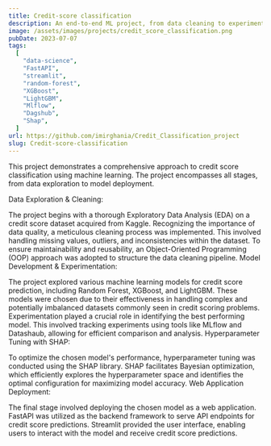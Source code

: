 ```yaml
---
title: Credit-score classification
description: An end-to-end ML project, from data cleaning to experimentations and models building.
image: /assets/images/projects/credit_score_classification.png
pubDate: 2023-07-07
tags:
  [
    "data-science",
    "FastAPI",
    "streamlit",
    "random-forest",
    "XGBoost",
    "LightGBM",
    "Mlflow",
    "Dagshub",
    "Shap",
  ]
url: https://github.com/imirghania/Credit_Classification_project
slug: Credit-score-classification
---
```


This project demonstrates a comprehensive approach to credit score classification using machine learning. The project encompasses all stages, from data exploration to model deployment.

Data Exploration & Cleaning:

The project begins with a thorough Exploratory Data Analysis (EDA) on a credit score dataset acquired from Kaggle.
Recognizing the importance of data quality, a meticulous cleaning process was implemented. This involved handling missing values, outliers, and inconsistencies within the dataset.
To ensure maintainability and reusability, an Object-Oriented Programming (OOP) approach was adopted to structure the data cleaning pipeline.
Model Development & Experimentation:

The project explored various machine learning models for credit score prediction, including Random Forest, XGBoost, and LightGBM. These models were chosen due to their effectiveness in handling complex and potentially imbalanced datasets commonly seen in credit scoring problems.
Experimentation played a crucial role in identifying the best performing model. This involved tracking experiments using tools like MLflow and Datashaub, allowing for efficient comparison and analysis.
Hyperparameter Tuning with SHAP:

To optimize the chosen model's performance, hyperparameter tuning was conducted using the SHAP library. SHAP facilitates Bayesian optimization, which efficiently explores the hyperparameter space and identifies the optimal configuration for maximizing model accuracy.
Web Application Deployment:

The final stage involved deploying the chosen model as a web application. FastAPI was utilized as the backend framework to serve API endpoints for credit score predictions. Streamlit provided the user interface, enabling users to interact with the model and receive credit score predictions.
